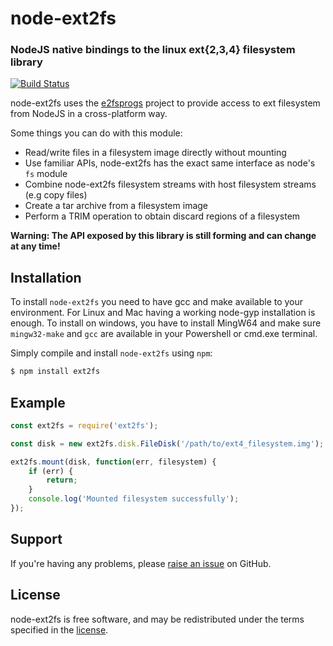 node-ext2fs
=========
### NodeJS native bindings to the linux ext{2,3,4} filesystem library
[![Build Status](https://travis-ci.org/resin-io/node-ext2fs.svg?branch=master)](https://travis-ci.org/resin-io/node-ext2fs)

node-ext2fs uses the [e2fsprogs](https://github.com/tytso/e2fsprogs) project to
provide access to ext filesystem from NodeJS in a cross-platform way.

Some things you can do with this module:

* Read/write files in a filesystem image directly without mounting
* Use familiar APIs, node-ext2fs has the exact same interface as node's `fs` module
* Combine node-ext2fs filesystem streams with host filesystem streams (e.g copy files)
* Create a tar archive from a filesystem image
* Perform a TRIM operation to obtain discard regions of a filesystem

**Warning: The API exposed by this library is still forming and can change at
any time!**

Installation
------------

To install `node-ext2fs` you need to have gcc and make available to your
environment. For Linux and Mac having a working node-gyp installation is
enough. To install on windows, you have to install MingW64 and make sure
`mingw32-make` and `gcc` are available in your Powershell or cmd.exe terminal.

Simply compile and install `node-ext2fs` using `npm`:

``` bash
$ npm install ext2fs
```

Example
-------

```javascript
const ext2fs = require('ext2fs');

const disk = new ext2fs.disk.FileDisk('/path/to/ext4_filesystem.img');

ext2fs.mount(disk, function(err, filesystem) {
	if (err) {
		return;
	}
	console.log('Mounted filesystem successfully');
});
```

Support
-------

If you're having any problems, please [raise an issue][github-issue] on GitHub.

License
-------

node-ext2fs is free software, and may be redistributed under the terms specified
in the [license].

[github-issue]: https://github.com/resin-io/node-ext2fs/issues/new
[license]: https://github.com/resin-io/node-ext2fs/blob/master/LICENSE
